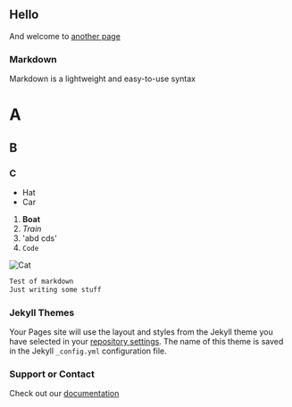 ## Hello

And welcome to [another page](./another-page.html)

### Markdown

Markdown is a lightweight and easy-to-use syntax

# A
## B
### C

- Hat
- Car

1. **Boat**
2. _Train_
3. 'abd cds'
4. `Code`

![Cat](https://c.files.bbci.co.uk/12A9B/production/_111434467_gettyimages-1143489763.jpg)

```markdown
Test of markdown
Just writing some stuff
```

### Jekyll Themes

Your Pages site will use the layout and styles from the Jekyll theme you have selected in your [repository settings](https://github.com/Nikoliachev/first-site/settings). The name of this theme is saved in the Jekyll `_config.yml` configuration file.

### Support or Contact

Check out our [documentation](https://docs.github.com/categories/github-pages-basics/)

